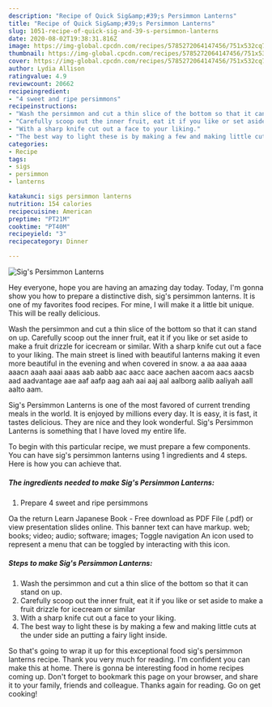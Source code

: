 ```yaml
---
description: "Recipe of Quick Sig&amp;#39;s Persimmon Lanterns"
title: "Recipe of Quick Sig&amp;#39;s Persimmon Lanterns"
slug: 1051-recipe-of-quick-sig-and-39-s-persimmon-lanterns
date: 2020-08-02T19:38:31.816Z
image: https://img-global.cpcdn.com/recipes/5785272064147456/751x532cq70/sigs-persimmon-lanterns-recipe-main-photo.jpg
thumbnail: https://img-global.cpcdn.com/recipes/5785272064147456/751x532cq70/sigs-persimmon-lanterns-recipe-main-photo.jpg
cover: https://img-global.cpcdn.com/recipes/5785272064147456/751x532cq70/sigs-persimmon-lanterns-recipe-main-photo.jpg
author: Lydia Allison
ratingvalue: 4.9
reviewcount: 20662
recipeingredient:
- "4 sweet and ripe persimmons"
recipeinstructions:
- "Wash the persimmon and cut a thin slice of the bottom so that it can stand on up."
- "Carefully scoop out the inner fruit, eat it if you like or set aside to make a fruit drizzle for icecream or similar"
- "With a sharp knife cut out a face to your liking."
- "The best way to light these is by making a few and making little cuts at the under side an putting a fairy light inside."
categories:
- Recipe
tags:
- sigs
- persimmon
- lanterns

katakunci: sigs persimmon lanterns 
nutrition: 154 calories
recipecuisine: American
preptime: "PT21M"
cooktime: "PT40M"
recipeyield: "3"
recipecategory: Dinner

---
```



![Sig&#39;s Persimmon Lanterns](https://img-global.cpcdn.com/recipes/5785272064147456/751x532cq70/sigs-persimmon-lanterns-recipe-main-photo.jpg)

Hey everyone, hope you are having an amazing day today. Today, I'm gonna show you how to prepare a distinctive dish, sig&#39;s persimmon lanterns. It is one of my favorites food recipes. For mine, I will make it a little bit unique. This will be really delicious.

Wash the persimmon and cut a thin slice of the bottom so that it can stand on up. Carefully scoop out the inner fruit, eat it if you like or set aside to make a fruit drizzle for icecream or similar. With a sharp knife cut out a face to your liking. The main street is lined with beautiful lanterns making it even more beautiful in the evening and when covered in snow. a aa aaa aaaa aaacn aaah aaai aaas aab aabb aac aacc aace aachen aacom aacs aacsb aad aadvantage aae aaf aafp aag aah aai aaj aal aalborg aalib aaliyah aall aalto aam.

Sig&#39;s Persimmon Lanterns is one of the most favored of current trending meals in the world. It is enjoyed by millions every day. It is easy, it is fast, it tastes delicious. They are nice and they look wonderful. Sig&#39;s Persimmon Lanterns is something that I have loved my entire life.


To begin with this particular recipe, we must prepare a few components. You can have sig&#39;s persimmon lanterns using 1 ingredients and 4 steps. Here is how you can achieve that.

<!--inarticleads1-->

##### The ingredients needed to make Sig&#39;s Persimmon Lanterns:

1. Prepare 4 sweet and ripe persimmons


Oa the return Learn Japanese Book - Free download as PDF File (.pdf) or view presentation slides online. This banner text can have markup. web; books; video; audio; software; images; Toggle navigation An icon used to represent a menu that can be toggled by interacting with this icon. 

<!--inarticleads2-->

##### Steps to make Sig&#39;s Persimmon Lanterns:

1. Wash the persimmon and cut a thin slice of the bottom so that it can stand on up.
1. Carefully scoop out the inner fruit, eat it if you like or set aside to make a fruit drizzle for icecream or similar
1. With a sharp knife cut out a face to your liking.
1. The best way to light these is by making a few and making little cuts at the under side an putting a fairy light inside.




So that's going to wrap it up for this exceptional food sig&#39;s persimmon lanterns recipe. Thank you very much for reading. I'm confident you can make this at home. There is gonna be interesting food in home recipes coming up. Don't forget to bookmark this page on your browser, and share it to your family, friends and colleague. Thanks again for reading. Go on get cooking!
